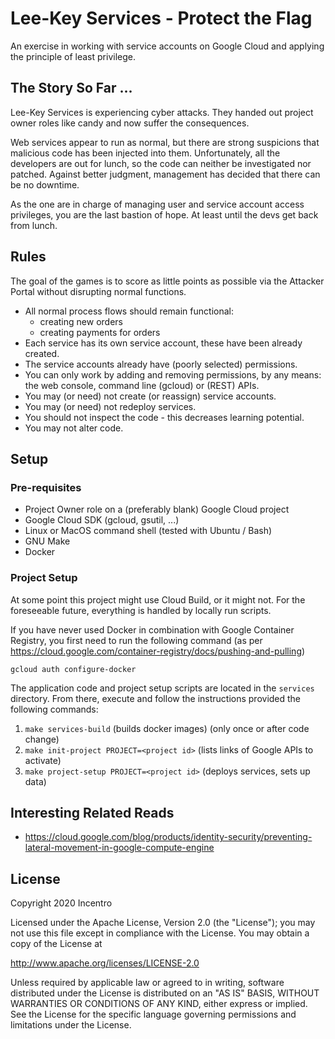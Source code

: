 # Lee-Key Services - Protect the Flag

An exercise in working with service accounts on Google Cloud and applying the 
principle of least privilege.


## The Story So Far ...
Lee-Key Services is experiencing cyber attacks. They handed out project owner 
roles like candy and now suffer the consequences. 

Web services appear to run as normal, but there are strong suspicions that 
malicious code has been injected into them. Unfortunately, all the developers 
are out for lunch, so the code can neither be investigated nor patched. Against
better judgment, management has decided that there can be no downtime.

As the one are in charge of managing user and service account access privileges, 
you are the last bastion of hope. At least until the devs get back from lunch.


## Rules

The goal of the games is to score as little points as possible via the Attacker
Portal without disrupting normal functions.

* All normal process flows should remain functional:
    * creating new orders
    * creating payments for orders
* Each service has its own service account, these have been already created.
* The service accounts already have (poorly selected) permissions.
* You can only work by adding and removing permissions, by any means: the web 
  console, command line (gcloud) or (REST) APIs.
* You may (or need) not create (or reassign) service accounts.
* You may (or need) not redeploy services.
* You should not inspect the code - this decreases learning potential. 
* You may not alter code.


## Setup

### Pre-requisites

* Project Owner role on a (preferably blank) Google Cloud project
* Google Cloud SDK (gcloud, gsutil, ...)
* Linux or MacOS command shell (tested with Ubuntu / Bash)
* GNU Make
* Docker

### Project Setup

At some point this project might use Cloud Build, or it might not. For the 
foreseeable future, everything is handled by locally run scripts. 

If you have never used Docker in combination with Google Container Registry, you
first need to run the following command (as per https://cloud.google.com/container-registry/docs/pushing-and-pulling)
```shell script
gcloud auth configure-docker
```

The application code and project setup scripts are located in the `services`
directory. From there, execute and follow the instructions provided the 
following commands:

1. `make services-build` (builds docker images) (only once or after code change)
2. `make init-project PROJECT=<project id>` (lists links of Google APIs to activate)
3. `make project-setup PROJECT=<project id>` (deploys services, sets up data)



## Interesting Related Reads

* https://cloud.google.com/blog/products/identity-security/preventing-lateral-movement-in-google-compute-engine


## License
Copyright 2020 Incentro

Licensed under the Apache License, Version 2.0 (the "License");
you may not use this file except in compliance with the License.
You may obtain a copy of the License at

http://www.apache.org/licenses/LICENSE-2.0

Unless required by applicable law or agreed to in writing, software
distributed under the License is distributed on an "AS IS" BASIS,
WITHOUT WARRANTIES OR CONDITIONS OF ANY KIND, either express or implied.
See the License for the specific language governing permissions and
limitations under the License.
